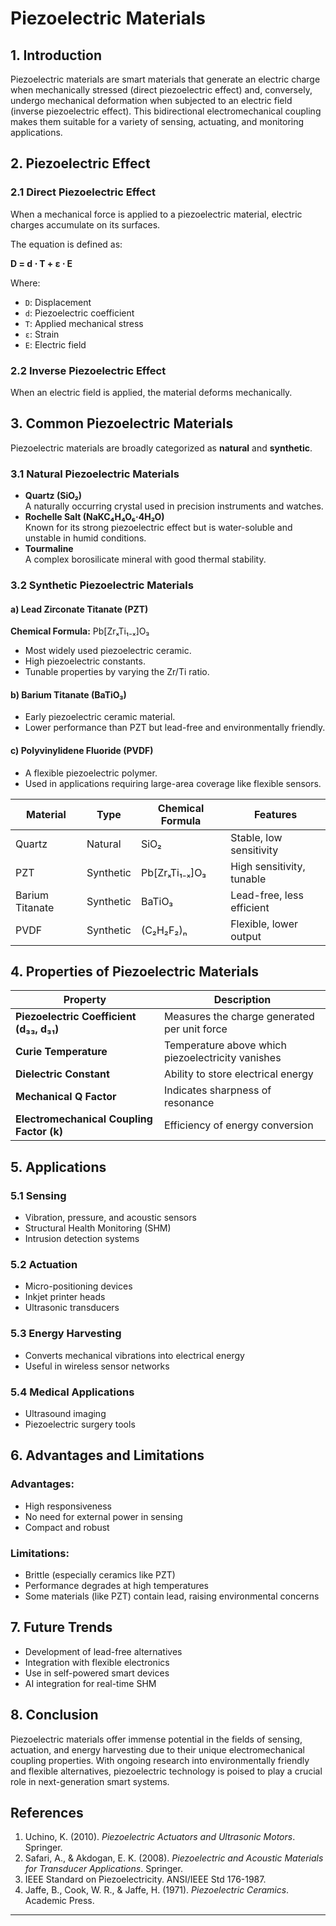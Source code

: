 # Piezoelectric Materials

## 1. Introduction

Piezoelectric materials are smart materials that generate an electric charge when mechanically stressed (direct piezoelectric effect) and, conversely, undergo mechanical deformation when subjected to an electric field (inverse piezoelectric effect). This bidirectional electromechanical coupling makes them suitable for a variety of sensing, actuating, and monitoring applications.

## 2. Piezoelectric Effect

### 2.1 Direct Piezoelectric Effect

When a mechanical force is applied to a piezoelectric material, electric charges accumulate on its surfaces.

The equation is defined as:

**D = d ⋅ T + ε ⋅ E**

Where:  
- `D`: Displacement  
- `d`: Piezoelectric coefficient  
- `T`: Applied mechanical stress  
- `ε`: Strain  
- `E`: Electric field  

### 2.2 Inverse Piezoelectric Effect
When an electric field is applied, the material deforms mechanically.

## 3. Common Piezoelectric Materials

Piezoelectric materials are broadly categorized as **natural** and **synthetic**.

### 3.1 Natural Piezoelectric Materials
- **Quartz (SiO₂)**  
  A naturally occurring crystal used in precision instruments and watches.
- **Rochelle Salt (NaKC₄H₄O₆·4H₂O)**  
  Known for its strong piezoelectric effect but is water-soluble and unstable in humid conditions.
- **Tourmaline**  
  A complex borosilicate mineral with good thermal stability.

### 3.2 Synthetic Piezoelectric Materials

#### a) **Lead Zirconate Titanate (PZT)**  
**Chemical Formula:** Pb[ZrₓTi₁₋ₓ]O₃  
- Most widely used piezoelectric ceramic.  
- High piezoelectric constants.  
- Tunable properties by varying the Zr/Ti ratio.

#### b) **Barium Titanate (BaTiO₃)**  
- Early piezoelectric ceramic material.  
- Lower performance than PZT but lead-free and environmentally friendly.

#### c) **Polyvinylidene Fluoride (PVDF)**  
- A flexible piezoelectric polymer.  
- Used in applications requiring large-area coverage like flexible sensors.

| Material | Type | Chemical Formula | Features |
|---------|------|------------------|----------|
| Quartz | Natural | SiO₂ | Stable, low sensitivity |
| PZT | Synthetic | Pb[ZrₓTi₁₋ₓ]O₃ | High sensitivity, tunable |
| Barium Titanate | Synthetic | BaTiO₃ | Lead-free, less efficient |
| PVDF | Synthetic | (C₂H₂F₂)ₙ | Flexible, lower output |

## 4. Properties of Piezoelectric Materials

| Property | Description |
|----------|-------------|
| **Piezoelectric Coefficient (d₃₃, d₃₁)** | Measures the charge generated per unit force |
| **Curie Temperature** | Temperature above which piezoelectricity vanishes |
| **Dielectric Constant** | Ability to store electrical energy |
| **Mechanical Q Factor** | Indicates sharpness of resonance |
| **Electromechanical Coupling Factor (k)** | Efficiency of energy conversion |

## 5. Applications

### 5.1 Sensing
- Vibration, pressure, and acoustic sensors
- Structural Health Monitoring (SHM)
- Intrusion detection systems

### 5.2 Actuation
- Micro-positioning devices
- Inkjet printer heads
- Ultrasonic transducers

### 5.3 Energy Harvesting
- Converts mechanical vibrations into electrical energy
- Useful in wireless sensor networks

### 5.4 Medical Applications
- Ultrasound imaging
- Piezoelectric surgery tools

## 6. Advantages and Limitations

### Advantages:
- High responsiveness
- No need for external power in sensing
- Compact and robust

### Limitations:
- Brittle (especially ceramics like PZT)
- Performance degrades at high temperatures
- Some materials (like PZT) contain lead, raising environmental concerns

## 7. Future Trends
- Development of lead-free alternatives
- Integration with flexible electronics
- Use in self-powered smart devices
- AI integration for real-time SHM

## 8. Conclusion

Piezoelectric materials offer immense potential in the fields of sensing, actuation, and energy harvesting due to their unique electromechanical coupling properties. With ongoing research into environmentally friendly and flexible alternatives, piezoelectric technology is poised to play a crucial role in next-generation smart systems.

## References

1. Uchino, K. (2010). *Piezoelectric Actuators and Ultrasonic Motors*. Springer.
2. Safari, A., & Akdogan, E. K. (2008). *Piezoelectric and Acoustic Materials for Transducer Applications*. Springer.
3. IEEE Standard on Piezoelectricity. ANSI/IEEE Std 176-1987.
4. Jaffe, B., Cook, W. R., & Jaffe, H. (1971). *Piezoelectric Ceramics*. Academic Press.

---
